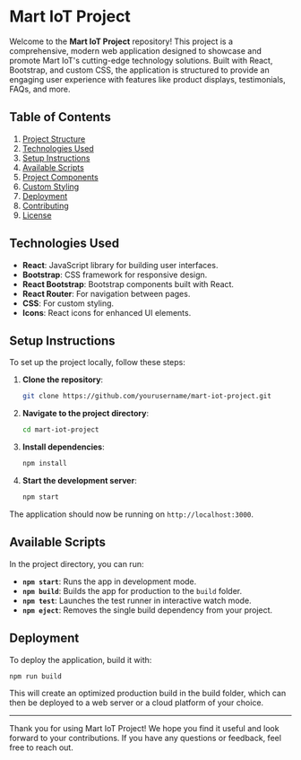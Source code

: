 # Mart IoT Project

Welcome to the **Mart IoT Project** repository! This project is a comprehensive, modern web application designed to showcase and promote Mart IoT's cutting-edge technology solutions. Built with React, Bootstrap, and custom CSS, the application is structured to provide an engaging user experience with features like product displays, testimonials, FAQs, and more.

## Table of Contents

1. [Project Structure](#project-structure)
2. [Technologies Used](#technologies-used)
3. [Setup Instructions](#setup-instructions)
4. [Available Scripts](#available-scripts)
5. [Project Components](#project-components)
6. [Custom Styling](#custom-styling)
7. [Deployment](#deployment)
8. [Contributing](#contributing)
9. [License](#license)

## Technologies Used

- **React**: JavaScript library for building user interfaces.
- **Bootstrap**: CSS framework for responsive design.
- **React Bootstrap**: Bootstrap components built with React.
- **React Router**: For navigation between pages.
- **CSS**: For custom styling.
- **Icons**: React icons for enhanced UI elements.

## Setup Instructions

To set up the project locally, follow these steps:

1. **Clone the repository**:
   ```bash
   git clone https://github.com/yourusername/mart-iot-project.git

2. **Navigate to the project directory**:
    ```bash
    cd mart-iot-project

3. **Install dependencies**:
    ```bash
    npm install

4. **Start the development server**:
    ```bash
    npm start

The application should now be running on `http://localhost:3000`.

## Available Scripts

In the project directory, you can run:

- **`npm start`**: Runs the app in development mode.
- **`npm build`**: Builds the app for production to the `build` folder.
- **`npm test`**: Launches the test runner in interactive watch mode.
- **`npm eject`**: Removes the single build dependency from your project.

## Deployment

To deploy the application, build it with:

```bash
npm run build
```
This will create an optimized production build in the build folder, which can then be deployed to a web server or a cloud platform of your choice.

---
Thank you for using Mart IoT Project! We hope you find it useful and look forward to your contributions. If you have any questions or feedback, feel free to reach out.
